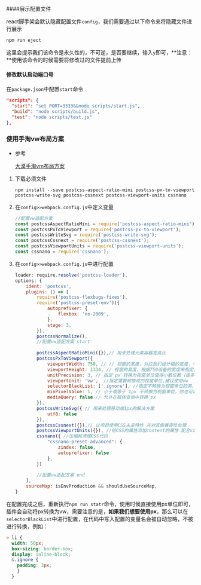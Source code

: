 

####展示配置文件

react脚手架会默认隐藏配置文件`config`，我们需要通过以下命令来将隐藏文件进行展示

```javascript
npm run eject
```

这里会提示我们该命令是永久性的，不可逆，是否要继续，输入`y`即可，**注意：**使用该命令的时候需要将修改过的文件提前上传

#### 修改默认启动端口号

在`package.json`中配置`start`命令

```json
"scripts": {
  "start": "set PORT=3333&&node scripts/start.js",
  "build": "node scripts/build.js",
  "test": "node scripts/test.js"
},
```



### 使用手淘vw布局方案

* 参考

  [大漠手淘vm布局方案](https://www.w3cplus.com/mobile/vw-layout-in-vue.html)



1. 下载必须文件

   ```no
   npm install --save postcss-aspect-ratio-mini postcss-px-to-viewport postcss-write-svg postcss-cssnext postcss-viewport-units cssnano
   ```

2. 在`config>>webpack.config.js`中定义变量

   ```javascript
   //配置vw适配方案
   const postcssAspectRatioMini = require('postcss-aspect-ratio-mini');
   const postcssPxToViewport = require('postcss-px-to-viewport');
   const postcssWriteSvg = require('postcss-write-svg');
   const postcssCssnext = require('postcss-cssnext');
   const postcssViewportUnits = require('postcss-viewport-units');
   const cssnano = require('cssnano');
   ```

3. 在`config>>webpack.config.js`中进行配置

   ```javascript
   loader: require.resolve('postcss-loader'),
   options: {
       ident: 'postcss',
       plugins: () => [
           require('postcss-flexbugs-fixes'),
           require('postcss-preset-env')({
               autoprefixer: {
                   flexbox: 'no-2009',
               },
               stage: 3,
           }),
           postcssNormalize(),
           //配置vw适配方案 start
           
           postcssAspectRatioMini({}),// 用来处理元素容器宽高比
           postcssPxToViewport({
               viewportWidth: 750, // // 视窗的宽度，对应我们设计稿的宽度，一般是750
               viewportHeight: 1334, // 视窗的高度，根据750设备的宽度来指定，一般指定1334，也可以不配置
               unitPrecision: 3, // 指定'px'转换为视窗单位值得小数位数（很多时候无法整除）
               viewportUnit: 'vw',  //指定需要转换成的视窗单位,建议使用vw
               selectorBlackList: ['.ignore'], //指定不转换为视窗单位的类，可以自定义，可以无限添加,建议定义一至两个通用的类名
               minPixelValue: 1, // 小于或等于`1px`不转换为视窗单位，你也可以设置为你想要的值
               mediaQuery: false // 允许在媒体查询中转换`px
           }),
           postcssWriteSvg({ // 用来处理移动端1px的解决方案
               utf8: false
           }),
           postcssCssnext({}),// 让项目使用CSS未来特性 并对其做兼容性处理
           postcssViewportUnits({}), //给CSS的属性添加content的属性 配合viewport-units-buggyfill解决个别手机不支持vw
           cssnano({ //压缩和清理CSS代码
               "cssnano-preset-advanced": {
                   zindex: false,
                   autoprefixer: false
               },
           })
           
           //配置vw适配方案 end
       ],
       sourceMap: isEnvProduction && shouldUseSourceMap,
   }
   ```

在配置完成之后，重新执行`npm run statr`命令，使用时候直接使用px单位即可，插件会自动将px转换为vw，需要注意的是，**如果我们想要使用px**，那么可以在`selectorBlackList`中进行配置，在代码中写入配置的变量名会被自动忽略，不被进行转换，例如：

```scss
> li {
  width: 50px;
  box-sizing: border-box;
  display: inline-block;
  &.ignore {
    padding: 3px;
    }
  }
```

